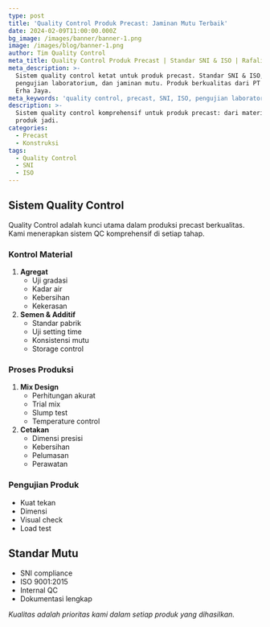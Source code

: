 ```yaml
---
type: post
title: 'Quality Control Produk Precast: Jaminan Mutu Terbaik'
date: 2024-02-09T11:00:00.000Z
bg_image: /images/banner/banner-1.png
image: /images/blog/banner-1.png
author: Tim Quality Control
meta_title: Quality Control Produk Precast | Standar SNI & ISO | Rafalis
meta_description: >-
  Sistem quality control ketat untuk produk precast. Standar SNI & ISO,
  pengujian laboratorium, dan jaminan mutu. Produk berkualitas dari PT Rafalis
  Erha Jaya.
meta_keywords: 'quality control, precast, SNI, ISO, pengujian laboratorium, jaminan mutu'
description: >-
  Sistem quality control komprehensif untuk produk precast: dari material hingga
  produk jadi.
categories:
  - Precast
  - Konstruksi
tags:
  - Quality Control
  - SNI
  - ISO
---
```


## Sistem Quality Control

Quality Control adalah kunci utama dalam produksi precast berkualitas. Kami menerapkan sistem QC komprehensif di setiap tahap.

### Kontrol Material

1. **Agregat**
   * Uji gradasi
   * Kadar air
   * Kebersihan
   * Kekerasan
2. **Semen & Additif**
   * Standar pabrik
   * Uji setting time
   * Konsistensi mutu
   * Storage control

### Proses Produksi

1. **Mix Design**
   * Perhitungan akurat
   * Trial mix
   * Slump test
   * Temperature control
2. **Cetakan**
   * Dimensi presisi
   * Kebersihan
   * Pelumasan
   * Perawatan

### Pengujian Produk

* Kuat tekan
* Dimensi
* Visual check
* Load test

## Standar Mutu

* SNI compliance
* ISO 9001:2015
* Internal QC
* Dokumentasi lengkap

*Kualitas adalah prioritas kami dalam setiap produk yang dihasilkan.*
